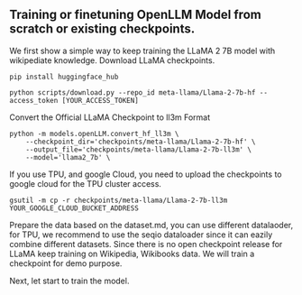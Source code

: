 ## Training or finetuning OpenLLM Model from scratch or existing checkpoints.

We first show a simple way to keep training the LLaMA 2 7B model with wikipediate knowledge. 
Download LLaMA checkpoints. 
``` shell
pip install huggingface_hub

python scripts/download.py --repo_id meta-llama/Llama-2-7b-hf --access_token [YOUR_ACCESS_TOKEN]
```

Convert the Official LLaMA Checkpoint to ll3m Format

``` shell
python -m models.openLLM.convert_hf_ll3m \
    --checkpoint_dir='checkpoints/meta-llama/Llama-2-7b-hf' \
    --output_file='checkpoints/meta-llama/Llama-2-7b-ll3m' \
    --model='llama2_7b' \
```
If you use TPU, and google Cloud, you need to upload the checkpoints to google cloud for the TPU cluster access. 

```shell
gsutil -m cp -r checkpoints/meta-llama/Llama-2-7b-ll3m YOUR_GOOGLE_CLOUD_BUCKET_ADDRESS
```

Prepare the data based on the dataset.md, you can use different datalaoder, for TPU, we recommend to use 
the seqio dataloader since it can eazily combine different datasets. Since there is no open checkpoint release
for LLaMA keep training on Wikipedia, Wikibooks data. We will train a checkpoint for demo purpose. 

Next, let start to train the model. 
```shell

```


